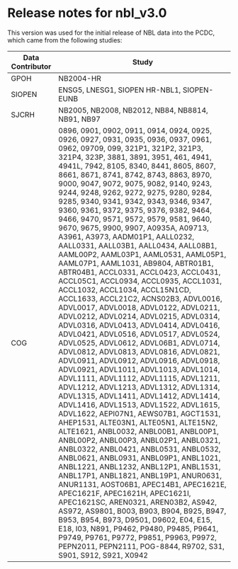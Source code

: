 # Release notes for nbl_v3.0

This version was used for the initial release of NBL data into the PCDC, which came from the following studies:

|Data Contributor|Study|
|---|---|
|GPOH|NB2004-HR|
|SIOPEN|ENSG5, LNESG1, SIOPEN HR-NBL1, SIOPEN-EUNB|
|SJCRH|NB2005, NB2008, NB2012, NB84, NB8814, NB91, NB97|
|COG| 0896, 0901, 0902, 0911, 0914, 0924, 0925, 0926, 0927, 0931, 0935, 0936, 0937, 0961, 0962, 09709, 099, 321P1, 321P2, 321P3, 321P4, 323P, 3881, 3891, 3951, 461, 4941, 4941L, 7942, 8105, 8340, 8441, 8605, 8607, 8661, 8671, 8741, 8742, 8743, 8863, 8970, 9000, 9047, 9072, 9075, 9082, 9140, 9243, 9244, 9248, 9262, 9272, 9275, 9280, 9284, 9285, 9340, 9341, 9342, 9343, 9346, 9347, 9360, 9361, 9372, 9375, 9376, 9382, 9464, 9466, 9470, 9571, 9572, 9579, 9581, 9640, 9670, 9675, 9900, 9907, A0935A, A09713, A3961, A3973, AADM01P1, AALL0232, AALL0331, AALL03B1, AALL0434, AALL08B1, AAML00P2, AAML03P1, AAML0531, AAML05P1, AAML07P1, AAML1031, AB9804, ABTR01B1, ABTR04B1, ACCL0331, ACCL0423, ACCL0431, ACCL05C1, ACCL0934, ACCL0935, ACCL1031, ACCL1032, ACCL1034, ACCL15N1CD, ACCL1633, ACCL21C2, ACNS02B3, ADVL0016, ADVL0017, ADVL0018, ADVL0122, ADVL0211, ADVL0212, ADVL0214, ADVL0215, ADVL0314, ADVL0316, ADVL0413, ADVL0414, ADVL0416, ADVL0421, ADVL0516, ADVL0517, ADVL0524, ADVL0525, ADVL0612, ADVL06B1, ADVL0714, ADVL0812, ADVL0813, ADVL0816, ADVL0821, ADVL0911, ADVL0912, ADVL0916, ADVL0918, ADVL0921, ADVL1011, ADVL1013, ADVL1014, ADVL1111, ADVL1112, ADVL1115, ADVL1211, ADVL1212, ADVL1213, ADVL1312, ADVL1314, ADVL1315, ADVL1411, ADVL1412, ADVL1414, ADVL1416, ADVL1513, ADVL1522, ADVL1615, ADVL1622, AEPI07N1, AEWS07B1, AGCT1531, AHEP1531, ALTE03N1, ALTE05N1, ALTE15N2, ALTE1621, ANBL0032, ANBL00B1, ANBL00P1, ANBL00P2, ANBL00P3, ANBL02P1, ANBL0321, ANBL0322, ANBL0421, ANBL0531, ANBL0532, ANBL0621, ANBL0931, ANBL09P1, ANBL1021, ANBL1221, ANBL1232, ANBL12P1, ANBL1531, ANBL17P1, ANBL1821, ANBL19P1, ANUR0631, ANUR1131, AOST06B1, APEC14B1, APEC1621E, APEC1621F, APEC1621H, APEC1621I, APEC1621SC, AREN0321, AREN03B2, AS942, AS972, AS9801, B003, B903, B904, B925, B947, B953, B954, B973, D9501, D9602, E04, E15, E18, I03, N891, P9462, P9480, P9485, P9641, P9749, P9761, P9772, P9851, P9963, P9972, PEPN2011, PEPN2111, POG-8844, R9702, S31, S901, S912, S921, X0942|
